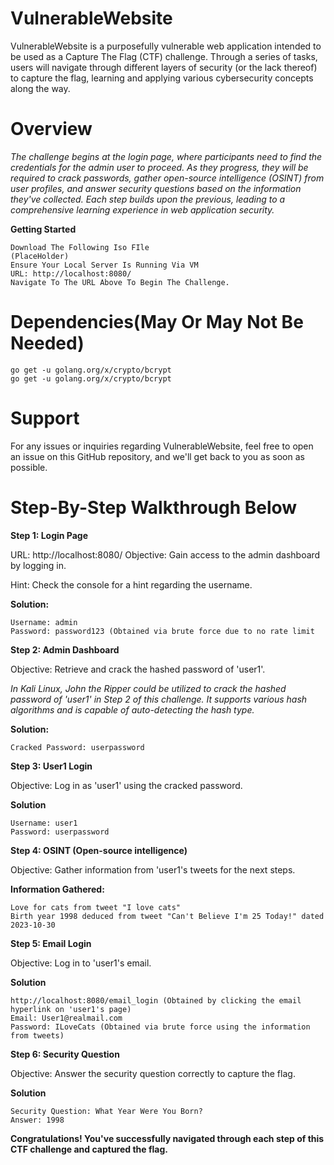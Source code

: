 # VulnerableWebsite
VulnerableWebsite is a purposefully vulnerable web application intended to be used as a Capture The Flag (CTF) challenge. Through a series of tasks, users will navigate through different layers of security (or the lack thereof) to capture the flag, learning and applying various cybersecurity concepts along the way.

# Overview

*The challenge begins at the login page, where participants need to find the credentials for the admin user to proceed. As they progress, they will be required to crack passwords, gather open-source intelligence (OSINT) from user profiles, and answer security questions based on the information they've collected. Each step builds upon the previous, leading to a comprehensive learning experience in web application security.* 

**Getting Started**

    Download The Following Iso FIle
    (PlaceHolder)
    Ensure Your Local Server Is Running Via VM
    URL: http://localhost:8080/
    Navigate To The URL Above To Begin The Challenge.

# Dependencies(May Or May Not Be Needed)
    go get -u golang.org/x/crypto/bcrypt
    go get -u golang.org/x/crypto/bcrypt

# Support

For any issues or inquiries regarding VulnerableWebsite, feel free to open an issue on this GitHub repository, and we'll get back to you as soon as possible.


# Step-By-Step Walkthrough Below

**Step 1: Login Page**

URL: http://localhost:8080/
Objective: Gain access to the admin dashboard by logging in.

Hint: Check the console for a hint regarding the username.

**Solution:**

    Username: admin
    Password: password123 (Obtained via brute force due to no rate limit

**Step 2: Admin Dashboard**

Objective: Retrieve and crack the hashed password of 'user1'.

*In Kali Linux, John the Ripper could be utilized to crack the hashed password of 'user1' in Step 2 of this challenge. It supports various hash algorithms and is capable of auto-detecting the hash type.*

**Solution:**

    Cracked Password: userpassword

**Step 3: User1 Login**

Objective: Log in as 'user1' using the cracked password.

**Solution**

    Username: user1
    Password: userpassword

**Step 4: OSINT (Open-source intelligence)**

Objective: Gather information from 'user1's tweets for the next steps.

**Information Gathered:**

    Love for cats from tweet "I love cats"
    Birth year 1998 deduced from tweet "Can't Believe I'm 25 Today!" dated 2023-10-30

**Step 5: Email Login**

Objective: Log in to 'user1's email.

**Solution**

    http://localhost:8080/email_login (Obtained by clicking the email hyperlink on 'user1's page)
    Email: User1@realmail.com
    Password: ILoveCats (Obtained via brute force using the information from tweets)

**Step 6: Security Question**

Objective: Answer the security question correctly to capture the flag.

**Solution**

    Security Question: What Year Were You Born?
    Answer: 1998

**Congratulations! You've successfully navigated through each step of this CTF challenge and captured the flag.**








